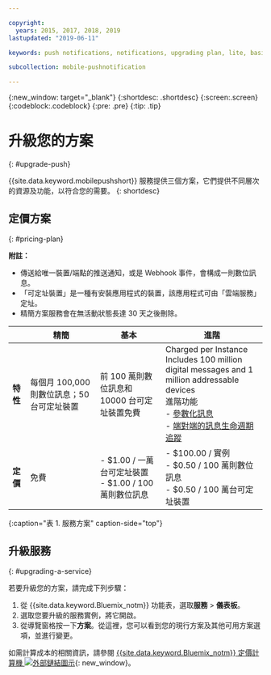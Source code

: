 ```yaml
---

copyright:
  years: 2015, 2017, 2018, 2019
lastupdated: "2019-06-11"

keywords: push notifications, notifications, upgrading plan, lite, basic, advanced

subcollection: mobile-pushnotification

---
```


{:new_window: target="_blank"}
{:shortdesc: .shortdesc}
{:screen:.screen}
{:codeblock:.codeblock}
{:pre: .pre}
{:tip: .tip}


# 升級您的方案
{: #upgrade-push}

{{site.data.keyword.mobilepushshort}} 服務提供三個方案，它們提供不同層次的資源及功能，以符合您的需要。
{: shortdesc}

## 定價方案
{: #pricing-plan}

**附註：**
 - 傳送給唯一裝置/端點的推送通知，或是 Webhook 事件，會構成一則數位訊息。 
 - 「可定址裝置」是一種有安裝應用程式的裝置，該應用程式可由「雲端服務」定址。
 - 精簡方案服務會在無活動狀態長達 30 天之後刪除。

|                |精簡|基本|進階|
|----------------|-------------------------------|-----------------------------|------------------------------|
|**特性**    |每個月 100,000 則數位訊息；50 台可定址裝置|前 100 萬則數位訊息和 10000 台可定址裝置免費| Charged per Instance </br> Includes 100 million digital messages and 1 million addressable devices<br/> 進階功能<br/> - [參數化訊息](/docs/services/mobilepush?topic=mobile-pushnotification-template_based_notifications)<br/> - [端對端的訊息生命週期追蹤](/docs/services/mobilepush?topic=mobile-pushnotification-message-delivery-status)<br/>|
|**定價**     |免費|- $1.00 / 一萬台可定址裝置<br/> - $1.00 / 100 萬則數位訊息<br /> |- $100.00 / 實例<br/> - $0.50 / 100 萬則數位訊息<br/> - $0.50 / 100 萬台可定址裝置<br/> |-|
{:caption="表 1. 服務方案" caption-side="top"}


## 升級服務
{: #upgrading-a-service}

若要升級您的方案，請完成下列步驟：

1.  從 {{site.data.keyword.Bluemix_notm}} 功能表，選取**服務** > **儀表板**。
2.  選取您要升級的服務實例，將它開啟。
3.  從導覽窗格按一下**方案**。從這裡，您可以看到您的現行方案及其他可用方案選項，並進行變更。

如需計算成本的相關資訊，請參閱 [{{site.data.keyword.Bluemix_notm}} 定價計算機 ![外部鏈結圖示](../../icons/launch-glyph.svg "外部鏈結圖示")](https://cloud.ibm.com/estimator){: new_window}。
